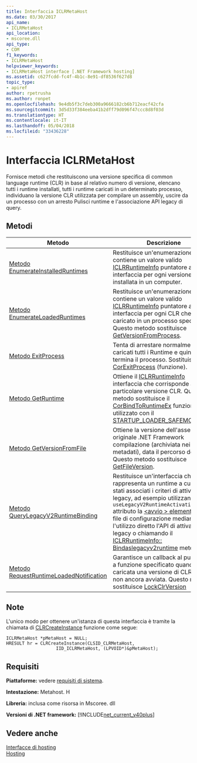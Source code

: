 ```yaml
---
title: Interfaccia ICLRMetaHost
ms.date: 03/30/2017
api_name:
- ICLRMetaHost
api_location:
- mscoree.dll
api_type:
- COM
f1_keywords:
- ICLRMetaHost
helpviewer_keywords:
- ICLRMetaHost interface [.NET Framework hosting]
ms.assetid: c627fcdd-fc4f-4b1c-8e91-df8536f627d8
topic_type:
- apiref
author: rpetrusha
ms.author: ronpet
ms.openlocfilehash: 9e4db5f3c7deb300a9666182cb6b712eacf42cfa
ms.sourcegitcommit: 3d5d33f384eeba41b2dff79d096f47ccc8d8f03d
ms.translationtype: HT
ms.contentlocale: it-IT
ms.lasthandoff: 05/04/2018
ms.locfileid: "33436228"
---
```

# <a name="iclrmetahost-interface"></a>Interfaccia ICLRMetaHost
Fornisce metodi che restituiscono una versione specifica di common language runtime (CLR) in base al relativo numero di versione, elencano tutti i runtime installati, tutti i runtime caricati in un determinato processo, individuano la versione CLR utilizzata per compilare un assembly, uscire da un processo con un arresto Pulisci runtime e l'associazione API legacy di query.  
  
## <a name="methods"></a>Metodi  
  
|Metodo|Descrizione|  
|------------|-----------------|  
|[Metodo EnumerateInstalledRuntimes](../../../../docs/framework/unmanaged-api/hosting/iclrmetahost-enumerateinstalledruntimes-method.md)|Restituisce un'enumerazione che contiene un valore valido [ICLRRuntimeInfo](../../../../docs/framework/unmanaged-api/hosting/iclrruntimeinfo-interface.md) puntatore a interfaccia per ogni versione CLR installata in un computer.|  
|[Metodo EnumerateLoadedRuntimes](../../../../docs/framework/unmanaged-api/hosting/iclrmetahost-enumerateloadedruntimes-method.md)|Restituisce un'enumerazione che contiene un valore valido [ICLRRuntimeInfo](../../../../docs/framework/unmanaged-api/hosting/iclrruntimeinfo-interface.md) puntatore a interfaccia per ogni CLR che viene caricato in un processo specifico. Questo metodo sostituisce [GetVersionFromProcess](../../../../docs/framework/unmanaged-api/hosting/getversionfromprocess-function.md).|  
|[Metodo ExitProcess](../../../../docs/framework/unmanaged-api/hosting/iclrmetahost-exitprocess-method.md)|Tenta di arrestare normalmente caricati tutti i Runtime e quindi termina il processo. Sostituisce il [CorExitProcess](../../../../docs/framework/unmanaged-api/hosting/corexitprocess-function.md) (funzione).|  
|[Metodo GetRuntime](../../../../docs/framework/unmanaged-api/hosting/iclrmetahost-getruntime-method.md)|Ottiene il [ICLRRuntimeInfo](../../../../docs/framework/unmanaged-api/hosting/iclrruntimeinfo-interface.md) interfaccia che corrisponde a una particolare versione CLR. Questo metodo sostituisce il [CorBindToRuntimeEx](../../../../docs/framework/unmanaged-api/hosting/corbindtoruntimeex-function.md) funzione utilizzato con il [STARTUP_LOADER_SAFEMODE](../../../../docs/framework/unmanaged-api/hosting/startup-flags-enumeration.md) flag.|  
|[Metodo GetVersionFromFile](../../../../docs/framework/unmanaged-api/hosting/iclrmetahost-getversionfromfile-method.md)|Ottiene la versione dell'assembly originale .NET Framework compilazione (archiviata nei metadati), data il percorso del file. Questo metodo sostituisce [GetFileVersion](../../../../docs/framework/unmanaged-api/hosting/getfileversion-function.md).|  
|[Metodo QueryLegacyV2RuntimeBinding](../../../../docs/framework/unmanaged-api/hosting/iclrmetahost-querylegacyv2runtimebinding-method.md)|Restituisce un'interfaccia che rappresenta un runtime a cui sono stati associati i criteri di attivazione legacy, ad esempio utilizzando il `useLegacyV2RuntimeActivationPolicy` attributo la [ \<avvio > elemento](../../../../docs/framework/configure-apps/file-schema/startup/startup-element.md) voce file di configurazione mediante l'utilizzo diretto l'API di attivazione legacy o chiamando il [ICLRRuntimeInfo:: Bindaslegacyv2runtime](../../../../docs/framework/unmanaged-api/hosting/iclrruntimeinfo-bindaslegacyv2runtime-method.md) metodo.|  
|[Metodo RequestRuntimeLoadedNotification](../../../../docs/framework/unmanaged-api/hosting/iclrmetahost-requestruntimeloadednotification-method.md)|Garantisce un callback al puntatore a funzione specificato quando è caricata una versione di CLR, ma non ancora avviata. Questo metodo sostituisce [LockClrVersion](../../../../docs/framework/unmanaged-api/hosting/lockclrversion-function.md)|  
  
## <a name="remarks"></a>Note  
 L'unico modo per ottenere un'istanza di questa interfaccia è tramite la chiamata di [CLRCreateInstance](../../../../docs/framework/unmanaged-api/hosting/clrcreateinstance-function.md) funzione come segue:  
  
```  
ICLRMetaHost *pMetaHost = NULL;  
HRESULT hr = CLRCreateInstance(CLSID_CLRMetaHost,  
                   IID_ICLRMetaHost, (LPVOID*)&pMetaHost);  
```  
  
## <a name="requirements"></a>Requisiti  
 **Piattaforme:** vedere [requisiti di sistema](../../../../docs/framework/get-started/system-requirements.md).  
  
 **Intestazione:** Metahost. H  
  
 **Libreria:** inclusa come risorsa in Mscoree. dll  
  
 **Versioni di .NET framework:** [!INCLUDE[net_current_v40plus](../../../../includes/net-current-v40plus-md.md)]  
  
## <a name="see-also"></a>Vedere anche  
 [Interfacce di hosting](../../../../docs/framework/unmanaged-api/hosting/hosting-interfaces.md)  
 [Hosting](../../../../docs/framework/unmanaged-api/hosting/index.md)

